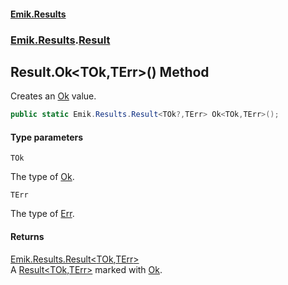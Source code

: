 #### [Emik.Results](index.md 'index')
### [Emik.Results](Emik.Results.md 'Emik.Results').[Result](Result.md 'Emik.Results.Result')

## Result.Ok<TOk,TErr>() Method

Creates an [Ok](Result_TOk,TErr_.Ok.md 'Emik.Results.Result<TOk,TErr>.Ok') value.

```csharp
public static Emik.Results.Result<TOk?,TErr> Ok<TOk,TErr>();
```
#### Type parameters

<a name='Emik.Results.Result.Ok_TOk,TErr_().TOk'></a>

`TOk`

The type of [Ok](Result_TOk,TErr_.Ok.md 'Emik.Results.Result<TOk,TErr>.Ok').

<a name='Emik.Results.Result.Ok_TOk,TErr_().TErr'></a>

`TErr`

The type of [Err](Result_TOk,TErr_.Err.md 'Emik.Results.Result<TOk,TErr>.Err').

#### Returns
[Emik.Results.Result&lt;](Result_TOk,TErr_.md 'Emik.Results.Result<TOk,TErr>')[TOk](Result.Ok_TOk,TErr_().md#Emik.Results.Result.Ok_TOk,TErr_().TOk 'Emik.Results.Result.Ok<TOk,TErr>().TOk')[,](Result_TOk,TErr_.md 'Emik.Results.Result<TOk,TErr>')[TErr](Result.Ok_TOk,TErr_().md#Emik.Results.Result.Ok_TOk,TErr_().TErr 'Emik.Results.Result.Ok<TOk,TErr>().TErr')[&gt;](Result_TOk,TErr_.md 'Emik.Results.Result<TOk,TErr>')  
A [Result&lt;TOk,TErr&gt;](Result_TOk,TErr_.md 'Emik.Results.Result<TOk,TErr>') marked with [Ok](Result_TOk,TErr_.Ok.md 'Emik.Results.Result<TOk,TErr>.Ok').